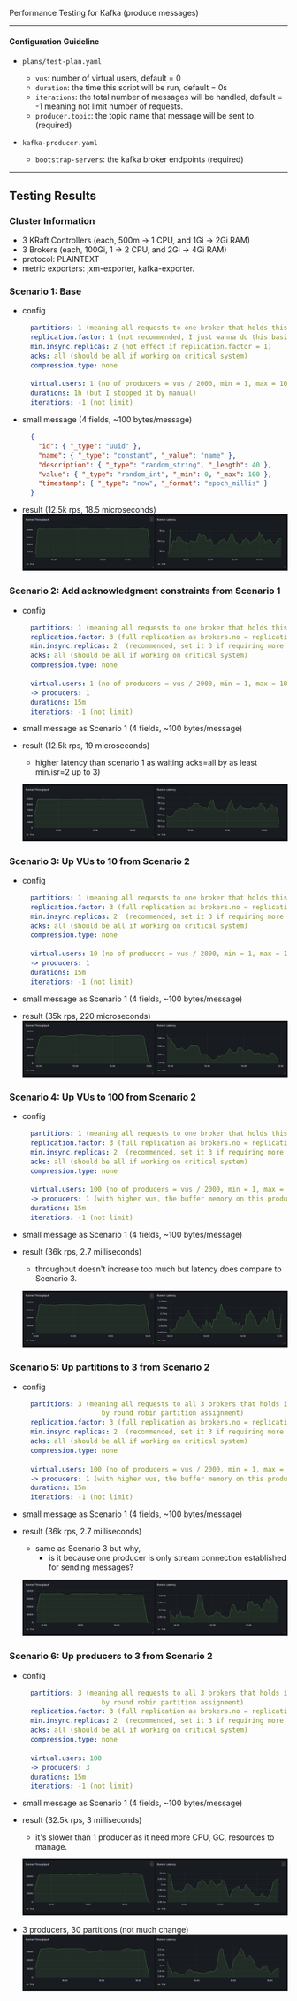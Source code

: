 Performance Testing for Kafka (produce messages)

---

#### Configuration Guideline

- `plans/test-plan.yaml`
  - `vus`: number of virtual users, default = 0
  - `duration`: the time this script will be run, default = 0s
  - `iterations`: the total number of messages will be handled, default = -1 meaning not limit number of requests.
  - `producer.topic`: the topic name that message will be sent to. (required)


- `kafka-producer.yaml`
  - `bootstrap-servers`: the kafka broker endpoints (required)

---

## Testing Results

### Cluster Information

- 3 KRaft Controllers (each, 500m -> 1 CPU, and 1Gi -> 2Gi RAM)
- 3 Brokers (each, 100Gi, 1 -> 2 CPU, and 2Gi -> 4Gi RAM)
- protocol: PLAINTEXT
- metric exporters: jxm-exporter, kafka-exporter.

### Scenario 1: Base

- config
  ```yaml
    partitions: 1 (meaning all requests to one broker that holds this leader partition)
    replication.factor: 1 (not recommended, I just wanna do this basic case for chart data)
    min.insync.replicas: 2 (not effect if replication.factor = 1)
    acks: all (should be all if working on critical system)
    compression.type: none
    
    virtual.users: 1 (no of producers = vus / 2000, min = 1, max = 100)
    durations: 1h (but I stopped it by manual)
    iterations: -1 (not limit)
  ```
- small message (4 fields, ~100 bytes/message)
  ```json
    {
      "id": { "_type": "uuid" },
      "name": { "_type": "constant", "_value": "name" },
      "description": { "_type": "random_string", "_length": 40 },
      "value": { "_type": "random_int", "_min": 0, "_max": 100 },
      "timestamp": { "_type": "now", "_format": "epoch_millis" }
    }
  ```
- result (12.5k rps, 18.5 microseconds)
  ![img.png](docs/tc1.png)

### Scenario 2: Add acknowledgment constraints from Scenario 1

- config
  ```yaml
    partitions: 1 (meaning all requests to one broker that holds this leader partition)
    replication.factor: 3 (full replication as brokers.no = replication.factor)
    min.insync.replicas: 2  (recommended, set it 3 if requiring more durability but slower)
    acks: all (should be all if working on critical system)
    compression.type: none
  
    virtual.users: 1 (no of producers = vus / 2000, min = 1, max = 100)
    -> producers: 1
    durations: 15m
    iterations: -1 (not limit)
  ```
- small message as Scenario 1 (4 fields, ~100 bytes/message)

- result (12.5k rps, 19 microseconds)
  - higher latency than scenario 1 as waiting acks=all by as least min.isr=2 up to 3)

  ![img.png](docs/tc2.png)

### Scenario 3: Up VUs to 10 from Scenario 2

- config
  ```yaml
    partitions: 1 (meaning all requests to one broker that holds this leader partition)
    replication.factor: 3 (full replication as brokers.no = replication.factor)
    min.insync.replicas: 2  (recommended, set it 3 if requiring more durability but slower)
    acks: all (should be all if working on critical system)
    compression.type: none
  
    virtual.users: 10 (no of producers = vus / 2000, min = 1, max = 100)
    -> producers: 1
    durations: 15m
    iterations: -1 (not limit)
  ```
- small message as Scenario 1 (4 fields, ~100 bytes/message)

- result (35k rps, 220 microseconds)
  ![img.png](docs/tc3.png)

### Scenario 4: Up VUs to 100 from Scenario 2

- config
  ```yaml
    partitions: 1 (meaning all requests to one broker that holds this leader partition)
    replication.factor: 3 (full replication as brokers.no = replication.factor)
    min.insync.replicas: 2  (recommended, set it 3 if requiring more durability but slower)
    acks: all (should be all if working on critical system)
    compression.type: none
  
    virtual.users: 100 (no of producers = vus / 2000, min = 1, max = 100)
    -> producers: 1 (with higher vus, the buffer memory on this producer is more useful)
    durations: 15m
    iterations: -1 (not limit)
  ```
- small message as Scenario 1 (4 fields, ~100 bytes/message)

- result (36k rps, 2.7 milliseconds)
  - throughput doesn't increase too much but latency does compare to Scenario 3.

  ![img.png](docs/tc4.png)

### Scenario 5: Up partitions to 3 from Scenario 2

- config
  ```yaml
    partitions: 3 (meaning all requests to all 3 brokers that holds its own leader partitions 
                      by round robin partition assignment)
    replication.factor: 3 (full replication as brokers.no = replication.factor)
    min.insync.replicas: 2  (recommended, set it 3 if requiring more durability but slower)
    acks: all (should be all if working on critical system)
    compression.type: none
  
    virtual.users: 100 (no of producers = vus / 2000, min = 1, max = 100)
    -> producers: 1 (with higher vus, the buffer memory on this producer is more useful)
    durations: 15m
    iterations: -1 (not limit)
  ```
- small message as Scenario 1 (4 fields, ~100 bytes/message)

- result (36k rps, 2.7 milliseconds)
  - same as Scenario 3 but why,
    - is it because one producer is only stream connection established for sending messages?

  ![img.png](docs/tc5.png)

### Scenario 6: Up producers to 3 from Scenario 2

- config
  ```yaml
    partitions: 3 (meaning all requests to all 3 brokers that holds its own leader partitions 
                      by round robin partition assignment)
    replication.factor: 3 (full replication as brokers.no = replication.factor)
    min.insync.replicas: 2  (recommended, set it 3 if requiring more durability but slower)
    acks: all (should be all if working on critical system)
    compression.type: none
  
    virtual.users: 100
    -> producers: 3
    durations: 15m
    iterations: -1 (not limit)
  ```
- small message as Scenario 1 (4 fields, ~100 bytes/message)

- result (32.5k rps, 3 milliseconds)
  - it's slower than 1 producer as it need more CPU, GC, resources to manage.

  ![img.png](docs/tc6.png)

- 3 producers, 30 partitions (not much change)
  ![img.png](docs/tc6.1.png)